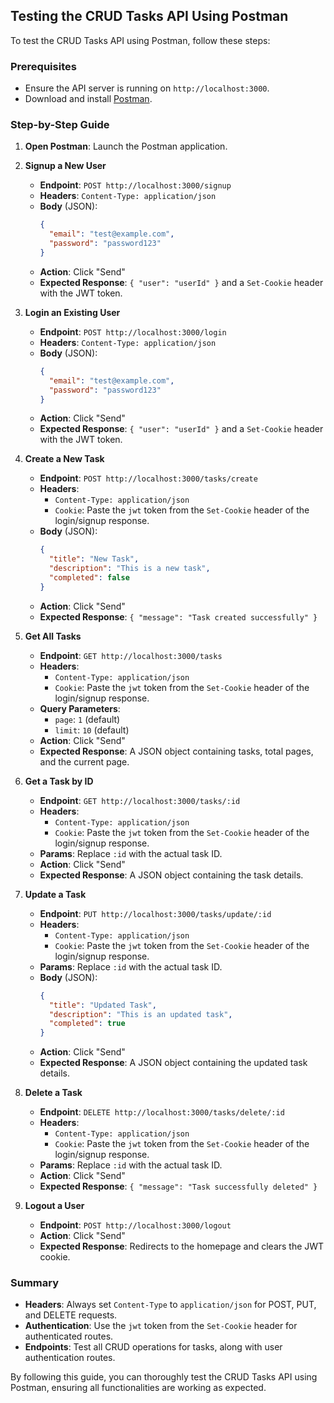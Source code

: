 ## Testing the CRUD Tasks API Using Postman

To test the CRUD Tasks API using Postman, follow these steps:

### Prerequisites

- Ensure the API server is running on `http://localhost:3000`.
- Download and install [Postman](https://www.postman.com/downloads/).

### Step-by-Step Guide

1. **Open Postman**: Launch the Postman application.

2. **Signup a New User**

   - **Endpoint**: `POST http://localhost:3000/signup`
   - **Headers**: `Content-Type: application/json`
   - **Body** (JSON):
     ```json
     {
       "email": "test@example.com",
       "password": "password123"
     }
     ```
   - **Action**: Click "Send"
   - **Expected Response**: `{ "user": "userId" }` and a `Set-Cookie` header with the JWT token.

3. **Login an Existing User**

   - **Endpoint**: `POST http://localhost:3000/login`
   - **Headers**: `Content-Type: application/json`
   - **Body** (JSON):
     ```json
     {
       "email": "test@example.com",
       "password": "password123"
     }
     ```
   - **Action**: Click "Send"
   - **Expected Response**: `{ "user": "userId" }` and a `Set-Cookie` header with the JWT token.

4. **Create a New Task**

   - **Endpoint**: `POST http://localhost:3000/tasks/create`
   - **Headers**:
     - `Content-Type: application/json`
     - `Cookie`: Paste the `jwt` token from the `Set-Cookie` header of the login/signup response.
   - **Body** (JSON):
     ```json
     {
       "title": "New Task",
       "description": "This is a new task",
       "completed": false
     }
     ```
   - **Action**: Click "Send"
   - **Expected Response**: `{ "message": "Task created successfully" }`

5. **Get All Tasks**

   - **Endpoint**: `GET http://localhost:3000/tasks`
   - **Headers**:
     - `Content-Type: application/json`
     - `Cookie`: Paste the `jwt` token from the `Set-Cookie` header of the login/signup response.
   - **Query Parameters**:
     - `page`: `1` (default)
     - `limit`: `10` (default)
   - **Action**: Click "Send"
   - **Expected Response**: A JSON object containing tasks, total pages, and the current page.

6. **Get a Task by ID**

   - **Endpoint**: `GET http://localhost:3000/tasks/:id`
   - **Headers**:
     - `Content-Type: application/json`
     - `Cookie`: Paste the `jwt` token from the `Set-Cookie` header of the login/signup response.
   - **Params**: Replace `:id` with the actual task ID.
   - **Action**: Click "Send"
   - **Expected Response**: A JSON object containing the task details.

7. **Update a Task**

   - **Endpoint**: `PUT http://localhost:3000/tasks/update/:id`
   - **Headers**:
     - `Content-Type: application/json`
     - `Cookie`: Paste the `jwt` token from the `Set-Cookie` header of the login/signup response.
   - **Params**: Replace `:id` with the actual task ID.
   - **Body** (JSON):
     ```json
     {
       "title": "Updated Task",
       "description": "This is an updated task",
       "completed": true
     }
     ```
   - **Action**: Click "Send"
   - **Expected Response**: A JSON object containing the updated task details.

8. **Delete a Task**

   - **Endpoint**: `DELETE http://localhost:3000/tasks/delete/:id`
   - **Headers**:
     - `Content-Type: application/json`
     - `Cookie`: Paste the `jwt` token from the `Set-Cookie` header of the login/signup response.
   - **Params**: Replace `:id` with the actual task ID.
   - **Action**: Click "Send"
   - **Expected Response**: `{ "message": "Task successfully deleted" }`

9. **Logout a User**

   - **Endpoint**: `POST http://localhost:3000/logout`
   - **Action**: Click "Send"
   - **Expected Response**: Redirects to the homepage and clears the JWT cookie.

### Summary

- **Headers**: Always set `Content-Type` to `application/json` for POST, PUT, and DELETE requests.
- **Authentication**: Use the `jwt` token from the `Set-Cookie` header for authenticated routes.
- **Endpoints**: Test all CRUD operations for tasks, along with user authentication routes.

By following this guide, you can thoroughly test the CRUD Tasks API using Postman, ensuring all functionalities are working as expected.